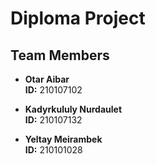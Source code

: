 # Diploma Project

## Team Members
- **Otar Aibar**  
  **ID:** 210107102  

- **Kadyrkululy Nurdaulet**  
  **ID:** 210107132  

- **Yeltay Meirambek**  
  **ID:** 210101028  


